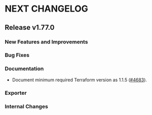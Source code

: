 # NEXT CHANGELOG

## Release v1.77.0

### New Features and Improvements

### Bug Fixes

### Documentation

 * Document minimum required Terraform version as 1.1.5 ([#4683](https://github.com/databricks/terraform-provider-databricks/pull/4683)).

### Exporter

### Internal Changes
